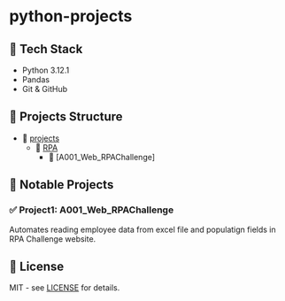 # python-projects

## 🔧 Tech Stack

- Python 3.12.1
- Pandas
- Git & GitHub

## 📂 Projects Structure

- 📂 [projects](https://github.com/sunil-s-coder/python-projects)
    - 📂 [RPA](https://github.com/sunil-s-coder/python-projects/tree/main/RPA)
        - 📂 [A001_Web_RPAChallenge]

## 📂 Notable Projects

### ✅ Project1: A001_Web_RPAChallenge
Automates reading employee data from excel file and populatign fields in RPA Challenge website.

## 📜 License
MIT - see [LICENSE](LICENSE) for details.